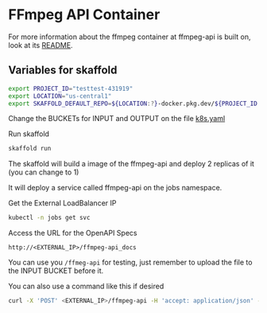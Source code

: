 # FFmpeg API Container

For more information about the ffmpeg container at ffmpeg-api is built on, look at its [README](../ffmpeg/README.md).

## Variables for skaffold

```bash
export PROJECT_ID="testtest-431919"
export LOCATION="us-central1"
export SKAFFOLD_DEFAULT_REPO=${LOCATION:?}-docker.pkg.dev/${PROJECT_ID:?}/repo-batch-jobs
```

Change the BUCKETs for INPUT and OUTPUT on the file [k8s.yaml](./k8s.yaml)

Run skaffold

```bash
skaffold run
```

The skaffold will build a image of the ffmpeg-api and deploy 2 replicas of it (you can change to 1)

It will deploy a service called ffmpeg-api on the jobs namespace.

Get the External LoadBalancer IP

```bash
kubectl -n jobs get svc
```

Access the URL for the OpenAPI Specs

`http://<EXTERNAL_IP>/ffmpeg-api_docs`

You can use you `/ffmeg-api` for testing, just remember to upload the file to the INPUT BUCKET before it.


You can also use a command like this if desired

```bash
curl -X 'POST' <EXTERNAL_IP>/ffmpeg-api -H 'accept: application/json' -H 'Content-Type: application/json' -d '{ "file": "<FILENAME_INSIDE_THE_INPUT_BUCKET>" }'
```

